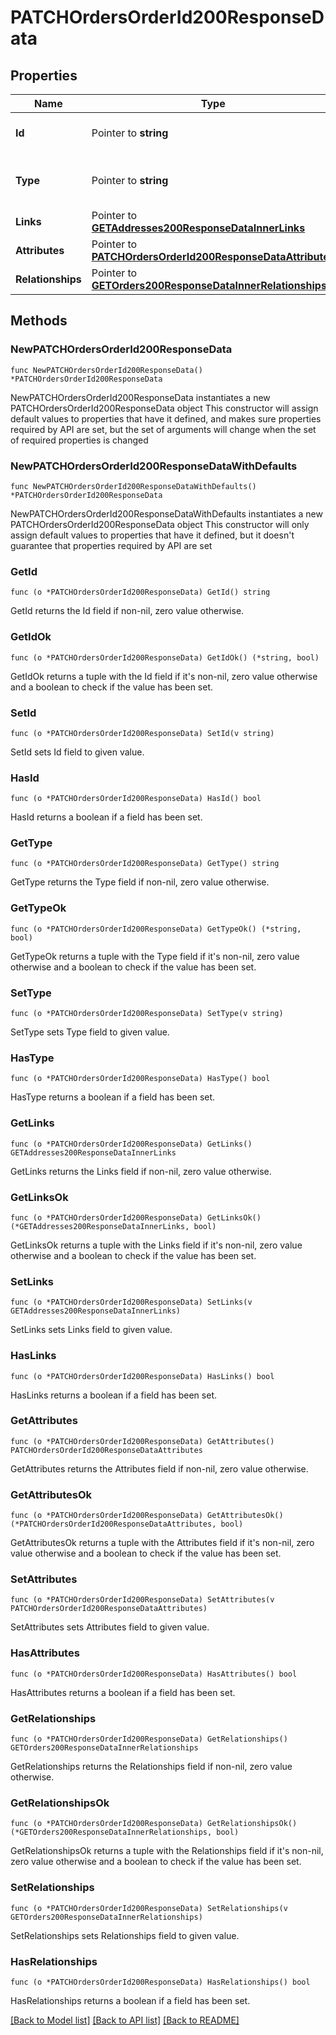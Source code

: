 # PATCHOrdersOrderId200ResponseData

## Properties

Name | Type | Description | Notes
------------ | ------------- | ------------- | -------------
**Id** | Pointer to **string** | The resource&#39;s id | [optional] 
**Type** | Pointer to **string** | The resource&#39;s type | [optional] [default to "orders"]
**Links** | Pointer to [**GETAddresses200ResponseDataInnerLinks**](GETAddresses200ResponseDataInnerLinks.md) |  | [optional] 
**Attributes** | Pointer to [**PATCHOrdersOrderId200ResponseDataAttributes**](PATCHOrdersOrderId200ResponseDataAttributes.md) |  | [optional] 
**Relationships** | Pointer to [**GETOrders200ResponseDataInnerRelationships**](GETOrders200ResponseDataInnerRelationships.md) |  | [optional] 

## Methods

### NewPATCHOrdersOrderId200ResponseData

`func NewPATCHOrdersOrderId200ResponseData() *PATCHOrdersOrderId200ResponseData`

NewPATCHOrdersOrderId200ResponseData instantiates a new PATCHOrdersOrderId200ResponseData object
This constructor will assign default values to properties that have it defined,
and makes sure properties required by API are set, but the set of arguments
will change when the set of required properties is changed

### NewPATCHOrdersOrderId200ResponseDataWithDefaults

`func NewPATCHOrdersOrderId200ResponseDataWithDefaults() *PATCHOrdersOrderId200ResponseData`

NewPATCHOrdersOrderId200ResponseDataWithDefaults instantiates a new PATCHOrdersOrderId200ResponseData object
This constructor will only assign default values to properties that have it defined,
but it doesn't guarantee that properties required by API are set

### GetId

`func (o *PATCHOrdersOrderId200ResponseData) GetId() string`

GetId returns the Id field if non-nil, zero value otherwise.

### GetIdOk

`func (o *PATCHOrdersOrderId200ResponseData) GetIdOk() (*string, bool)`

GetIdOk returns a tuple with the Id field if it's non-nil, zero value otherwise
and a boolean to check if the value has been set.

### SetId

`func (o *PATCHOrdersOrderId200ResponseData) SetId(v string)`

SetId sets Id field to given value.

### HasId

`func (o *PATCHOrdersOrderId200ResponseData) HasId() bool`

HasId returns a boolean if a field has been set.

### GetType

`func (o *PATCHOrdersOrderId200ResponseData) GetType() string`

GetType returns the Type field if non-nil, zero value otherwise.

### GetTypeOk

`func (o *PATCHOrdersOrderId200ResponseData) GetTypeOk() (*string, bool)`

GetTypeOk returns a tuple with the Type field if it's non-nil, zero value otherwise
and a boolean to check if the value has been set.

### SetType

`func (o *PATCHOrdersOrderId200ResponseData) SetType(v string)`

SetType sets Type field to given value.

### HasType

`func (o *PATCHOrdersOrderId200ResponseData) HasType() bool`

HasType returns a boolean if a field has been set.

### GetLinks

`func (o *PATCHOrdersOrderId200ResponseData) GetLinks() GETAddresses200ResponseDataInnerLinks`

GetLinks returns the Links field if non-nil, zero value otherwise.

### GetLinksOk

`func (o *PATCHOrdersOrderId200ResponseData) GetLinksOk() (*GETAddresses200ResponseDataInnerLinks, bool)`

GetLinksOk returns a tuple with the Links field if it's non-nil, zero value otherwise
and a boolean to check if the value has been set.

### SetLinks

`func (o *PATCHOrdersOrderId200ResponseData) SetLinks(v GETAddresses200ResponseDataInnerLinks)`

SetLinks sets Links field to given value.

### HasLinks

`func (o *PATCHOrdersOrderId200ResponseData) HasLinks() bool`

HasLinks returns a boolean if a field has been set.

### GetAttributes

`func (o *PATCHOrdersOrderId200ResponseData) GetAttributes() PATCHOrdersOrderId200ResponseDataAttributes`

GetAttributes returns the Attributes field if non-nil, zero value otherwise.

### GetAttributesOk

`func (o *PATCHOrdersOrderId200ResponseData) GetAttributesOk() (*PATCHOrdersOrderId200ResponseDataAttributes, bool)`

GetAttributesOk returns a tuple with the Attributes field if it's non-nil, zero value otherwise
and a boolean to check if the value has been set.

### SetAttributes

`func (o *PATCHOrdersOrderId200ResponseData) SetAttributes(v PATCHOrdersOrderId200ResponseDataAttributes)`

SetAttributes sets Attributes field to given value.

### HasAttributes

`func (o *PATCHOrdersOrderId200ResponseData) HasAttributes() bool`

HasAttributes returns a boolean if a field has been set.

### GetRelationships

`func (o *PATCHOrdersOrderId200ResponseData) GetRelationships() GETOrders200ResponseDataInnerRelationships`

GetRelationships returns the Relationships field if non-nil, zero value otherwise.

### GetRelationshipsOk

`func (o *PATCHOrdersOrderId200ResponseData) GetRelationshipsOk() (*GETOrders200ResponseDataInnerRelationships, bool)`

GetRelationshipsOk returns a tuple with the Relationships field if it's non-nil, zero value otherwise
and a boolean to check if the value has been set.

### SetRelationships

`func (o *PATCHOrdersOrderId200ResponseData) SetRelationships(v GETOrders200ResponseDataInnerRelationships)`

SetRelationships sets Relationships field to given value.

### HasRelationships

`func (o *PATCHOrdersOrderId200ResponseData) HasRelationships() bool`

HasRelationships returns a boolean if a field has been set.


[[Back to Model list]](../README.md#documentation-for-models) [[Back to API list]](../README.md#documentation-for-api-endpoints) [[Back to README]](../README.md)


